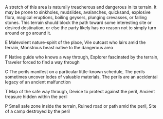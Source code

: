 A stretch of this area is naturally treacherous and dangerous in its terrain. It may be prone to sinkholes, mudslides, avalanches, quicksand, explosive flora, magical eruptions, boiling geysers, plunging crevasses, or falling stones. This terrain should block the path toward some interesting site or desired destination, or else the party likely has no reason not to simply turn around or go around it.

E Malevolent nature-spirit of the place, Vile outcast who lairs amid the terrain, Monstrous beast native to the dangerous area

F Native guide who knows a way through, Explorer fascinated by the terrain, Traveler forced to find a way through

C The perils manifest on a particular little-known schedule, The perils sometimes uncover lodes of valuable materials, The perils are an accidental legacy of an ancient malfunction

T Map of the safe way through, Device to protect against the peril, Ancient treasure hidden within the peril

P Small safe zone inside the terrain, Ruined road or path amid the peril, Site of a camp destroyed by the peril